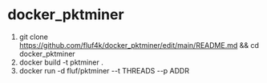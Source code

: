 # docker_pktminer
1. git clone https://github.com/fluf4k/docker_pktminer/edit/main/README.md && cd docker_pktminer
2. docker build -t pktminer .
3. docker run -d fluf/pktminer --t THREADS --p ADDR
